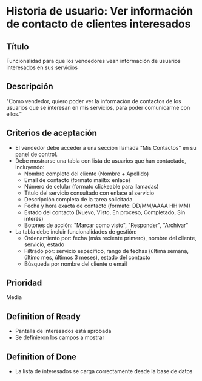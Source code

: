# Historia de usuario: Ver información de contacto de clientes interesados

## Título
Funcionalidad para que los vendedores vean información de usuarios interesados en sus servicios

## Descripción
"Como vendedor, quiero poder ver la información de contactos de los usuarios que se interesan en mis servicios, para poder comunicarme con ellos.”

## Criterios de aceptación
- El vendedor debe acceder a una sección llamada "Mis Contactos" en su panel de control.
- Debe mostrarse una tabla con lista de usuarios que han contactado, incluyendo:
  - Nombre completo del cliente (Nombre + Apellido)
  - Email de contacto (formato mailto: enlace)
  - Número de celular (formato clickeable para llamadas)
  - Título del servicio consultado con enlace al servicio
  - Descripción completa de la tarea solicitada
  - Fecha y hora exacta de contacto (formato: DD/MM/AAAA HH:MM)
  - Estado del contacto (Nuevo, Visto, En proceso, Completado, Sin interés)
  - Botones de acción: "Marcar como visto", "Responder", "Archivar"
- La tabla debe incluir funcionalidades de gestión:
  - Ordenamiento por: fecha (más reciente primero), nombre del cliente, servicio, estado
  - Filtrado por: servicio específico, rango de fechas (última semana, último mes, últimos 3 meses), estado del contacto
  - Búsqueda por nombre del cliente o email

## Prioridad
Media

## Definition of Ready
- Pantalla de interesados está aprobada
- Se definieron los campos a mostrar

## Definition of Done
- La lista de interesados se carga correctamente desde la base de datos
